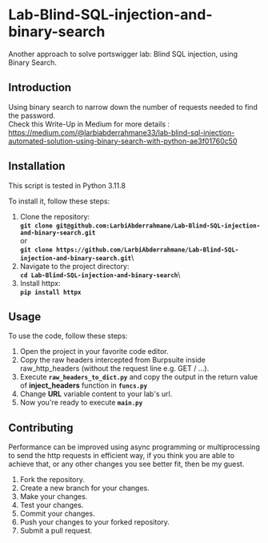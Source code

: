 # Lab-Blind-SQL-injection-and-binary-search
Another approach to solve portswigger lab: Blind SQL injection, using Binary Search.

## **Introduction**

Using binary search to narrow down the number of requests needed to find the password.\
Check this Write-Up in Medium for more details : \
https://medium.com/@larbiabderrahmane33/lab-blind-sql-injection-automated-solution-using-binary-search-with-python-ae3f01760c50

## **Installation**
This script is tested in Python 3.11.8

To install it, follow these steps:

1. Clone the repository: \
**`git clone git@github.com:LarbiAbderrahmane/Lab-Blind-SQL-injection-and-binary-search.git`**\
or \
**`git clone https://github.com/LarbiAbderrahmane/Lab-Blind-SQL-injection-and-binary-search.git`**\
2. Navigate to the project directory: \
**`cd Lab-Blind-SQL-injection-and-binary-search`**\
3. Install httpx: \
**`pip install httpx`**

## **Usage**

To use the code, follow these steps:

1. Open the project in your favorite code editor.
2. Copy the raw headers intercepted from Burpsuite inside raw_http_headers (without the request line e.g. GET / ...).
3. Execute **`raw_headers_to_dict.py`** and copy the output in the return value of **inject_headers** function in **`funcs.py`**
4. Change **URL** variable content to your lab's url.  
5. Now you're ready to execute **`main.py`**

## **Contributing**

Performance can be improved using async programming or multiprocessing to send the http requests in efficient way, if you think you are able to achieve that, or any other changes you see better fit, then be my guest.

1. Fork the repository.
2. Create a new branch for your changes.
3. Make your changes.
4. Test your changes.
5. Commit your changes.
6. Push your changes to your forked repository.
7. Submit a pull request.
